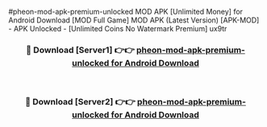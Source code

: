 #pheon-mod-apk-premium-unlocked MOD APK [Unlimited Money] for Android Download [MOD Full Game] MOD APK (Latest Version) [APK-MOD] - APK Unlocked - [Unlimited Coins No Watermark Premium] ux9tr



<div align="center">

<h3>🔴 Download [Server1] 👉👉 <a href="https://andorid.site?title=pheon-mod-apk-premium-unlocked&ref=13M1">pheon-mod-apk-premium-unlocked for Android Download</a></h3><br>

<h3>🔴 Download [Server2] 👉👉 <a href="https://andorid.site?title=pheon-mod-apk-premium-unlocked&ref=13M1">pheon-mod-apk-premium-unlocked for Android Download</a></h3>
</div>
